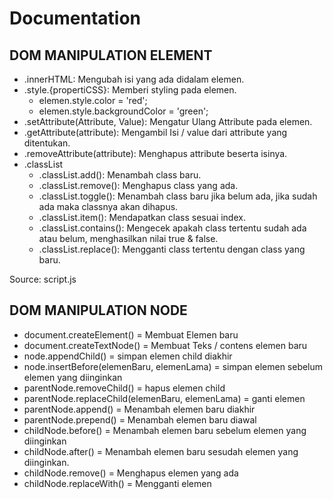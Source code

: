 # Documentation 
DOM MANIPULATION ELEMENT
-
- .innerHTML: Mengubah isi yang ada didalam elemen.
- .style.{propertiCSS}: Memberi styling pada elemen.
  - elemen.style.color = 'red';
  - elemen.style.backgroundColor = 'green';
- .setAttribute(Attribute, Value): Mengatur Ulang Attribute pada elemen.
- .getAttribute(attribute): Mengambil Isi / value dari attribute yang ditentukan.
- .removeAttribute(attribute): Menghapus attribute beserta isinya.
- .classList
  - .classList.add(): Menambah class baru.
  - .classList.remove(): Menghapus class yang ada.
  - .classList.toggle(): Menambah class baru jika belum ada, jika sudah ada maka classnya akan dihapus.
  - .classList.item(): Mendapatkan class sesuai index.
  - .classList.contains(): Mengecek apakah class tertentu sudah ada atau belum, menghasilkan nilai true & false.
  - .classList.replace(): Mengganti class tertentu dengan class yang baru.

Source: script.js

DOM MANIPULATION NODE
-
- document.createElement() = Membuat Elemen baru
- document.createTextNode()	= Membuat Teks / contens elemen baru
- node.appendChild() = simpan elemen child diakhir
- node.insertBefore(elemenBaru, elemenLama) = simpan elemen sebelum elemen yang diinginkan
- parentNode.removeChild() = hapus elemen child
- parentNode.replaceChild(elemenBaru, elemenLama)	= ganti elemen
- parentNode.append() = Menambah elemen baru diakhir
- parentNode.prepend() = Menambah elemen baru diawal
- childNode.before() = Menambah elemen baru sebelum elemen yang diinginkan
- childNode.after() = Menambah elemen baru sesudah elemen yang diinginkan.
- childNode.remove() = Menghapus elemen yang ada
- childNode.replaceWith() = Mengganti elemen 

